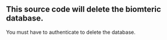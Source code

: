 ## This source code will delete the biomteric database.   
You must have to authenticate to delete the database.
